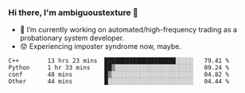 ### Hi there, I'm ambiguoustexture 👋

<!--
**ambiguoustexture/ambiguoustexture** is a ✨ _special_ ✨ repository because its `README.md` (this file) appears on your GitHub profile.

Here are some ideas to get you started:
-->
- 🔭 I’m currently working on automated/high-frequency trading as a probationary system developer.
- :worried: Experiencing imposter syndrome now, maybe.

<!--START_SECTION:waka-->

```text
C++        13 hrs 23 mins  ████████████████████░░░░░   79.41 %
Python     1 hr 33 mins    ██▒░░░░░░░░░░░░░░░░░░░░░░   09.24 %
conf       48 mins         █▒░░░░░░░░░░░░░░░░░░░░░░░   04.82 %
Other      44 mins         █░░░░░░░░░░░░░░░░░░░░░░░░   04.44 %
```

<!--END_SECTION:waka-->
